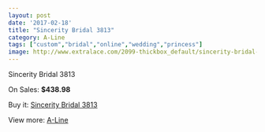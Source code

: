 ```yaml
---
layout: post
date: '2017-02-18'
title: "Sincerity Bridal 3813"
category: A-Line
tags: ["custom","bridal","online","wedding","princess"]
image: http://www.extralace.com/2099-thickbox_default/sincerity-bridal-3813.jpg
---
```

Sincerity Bridal 3813

On Sales: **$438.98**
<a href="https://www.extralace.com/a-line/995-sincerity-bridal-3813.html"><amp-img layout="responsive" width="600" height="600" src="//www.extralace.com/2099-thickbox_default/sincerity-bridal-3813.jpg" alt="Sincerity Bridal 3813 0" /></a>
<a href="https://www.extralace.com/a-line/995-sincerity-bridal-3813.html"><amp-img layout="responsive" width="600" height="600" src="//www.extralace.com/2102-thickbox_default/sincerity-bridal-3813.jpg" alt="Sincerity Bridal 3813 1" /></a>
<a href="https://www.extralace.com/a-line/995-sincerity-bridal-3813.html"><amp-img layout="responsive" width="600" height="600" src="//www.extralace.com/2101-thickbox_default/sincerity-bridal-3813.jpg" alt="Sincerity Bridal 3813 2" /></a>
<a href="https://www.extralace.com/a-line/995-sincerity-bridal-3813.html"><amp-img layout="responsive" width="600" height="600" src="//www.extralace.com/2100-thickbox_default/sincerity-bridal-3813.jpg" alt="Sincerity Bridal 3813 3" /></a>

Buy it: [Sincerity Bridal 3813](https://www.extralace.com/a-line/995-sincerity-bridal-3813.html "Sincerity Bridal 3813")

View more: [A-Line](https://www.extralace.com/2-a-line "A-Line")